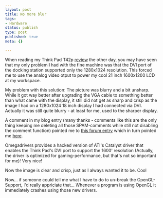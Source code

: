 ```yaml
---
layout: post
title: No more blur
tags:
- Hardware
status: publish
type: post
published: true
meta: {}

---
```

<p>
When reading my Think Pad T42p <a href="http://www.gnegg.ch/archives/166-IBM-Thinkpad-42.html">review</a> the other day, you may have seen that my only problem I had with the fine machine was that the DVI port of the docking station supported only the 1280x1024 resolution. This forced me to use the analog video otput to power my cool 21 inch 1600x1200 LCD at my workspace.
</p>
<p>My problem with this solution: The picture was blurry and a bit unsharp. While it got way better after upgrading the VGA cable to something better than what came with the display, it still did not get as sharp and crisp as the image I had on a 1280x1024 18 inch display I had connected via DVI. Actually it was still quite blurry - at least for me, used to the sharper display.</p>
<p>
A comment in my blog entry (many thanks - comments like this are the only thing keeping me deleting all those SPAM-comments while still not disabling the comment function) pointed me to <a href="http://forum.thinkpads.com/viewtopic.php?t=880&highlight=dvi">this forum entry</a> which in turn pointed me <a href="http://www.omegadrivers.net/">here</a>.
</p>
<p>Omegadrivers provides a hacked version of ATI's Catalyst driver that enables the Think Pad's DVI port to support the 1600' resolution (Actually, the driver is optimized for gaming-performance, but that's not so important for me)! Very nice!
</p>
<p>Now the image is clear and crisp, just as I always wanted it to be. Cool</p>
<p>Now... if someone could tell me what I have to do to un-break the OpenGL-Support, I'd really appriciate that... Whenever a program is using OpenGL it immediately crashes using those new drivers.</p>
